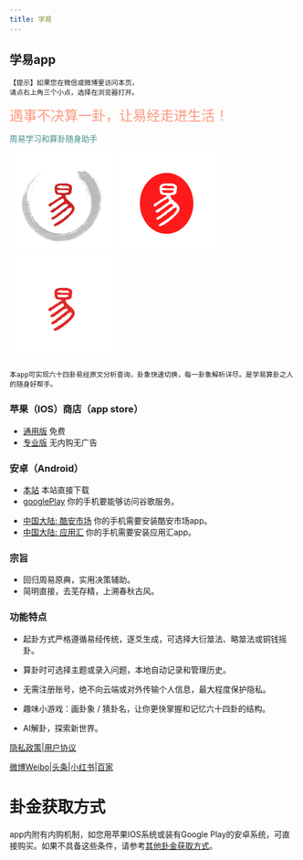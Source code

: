 ```yaml
---
title: 学易
---
```

## 学易app

```
【提示】如果您在微信或微博里访问本页，
请点右上角三个小点，选择在浏览器打开。
```
<font color="#FF9980" size=5>遇事不决算一卦，让易经走进生活！</font>

<font color="#468C8C">周易学习和算卦随身助手</font>

![avatar](/img/icon-60@3x.png) ![avatar](/img/180.png) ![avatar](/img/180-pro.png)

````
本app可实现六十四卦易经原文分析查询，卦象快速切换，每一卦象解析详尽。是学易算卦之人的随身好帮手。
````

### 苹果（IOS）商店（app store）
- [通用版](https://apps.apple.com/cn/app/学易/id1533516434) 免费
- [专业版](https://apps.apple.com/cn/app/学易专业版/id1536854357) 无内购无广告

### 安卓（Android）
- [本站](./release/app-arm64-v8a-release-3.6.8.apk) 本站直接下载
- [googlePlay](https://play.google.com/store/apps/details?id=me.suhe.yi) 你的手机要能够访问谷歌服务。
<!-- - [apkpure](https://apkpure.com/yi/me.suhe.yi) apkpure市场 -->
- [中国大陆: 酷安市场](https://www.coolapk.com/apk/168854) 你的手机需要安装酷安市场app。
- [中国大陆: 应用汇](http://www.appchina.com/app/me.suhe.yi) 你的手机需要安装应用汇app。
<!-- - [中国大陆: 腾讯应用宝](https://a.app.qq.com/o/simple.jsp?pkgname=me.suhe.yi) 你的手机需要先安装应用宝app。 -->

### 宗旨
- 回归周易原典，实用决策辅助。
- 简明直接，去芜存精，上溯春秋古风。

### 功能特点

- 起卦方式严格遵循易经传统，逐爻生成，可选择大衍筮法、略筮法或铜钱摇卦。

- 算卦时可选择主题或录入问题，本地自动记录和管理历史。

- 无需注册账号，绝不向云端或对外传输个人信息，最大程度保护隐私。

- 趣味小游戏：画卦象 / 猜卦名，让你更快掌握和记忆六十四卦的结构。

- AI解卦，探索新世界。

[隐私政策](yi-private-info.md)|[用户协议](yi-contract-info.md)

[微博Weibo](https://weibo.com/vivotown)|[头条](https://www.toutiao.com/c/user/token/MS4wLjABAAAAbmc2FGMa1bDTZB9Vn_2mM64CyUnkV1rMP3uVAsWdTHc)|[小红书](https://www.xiaohongshu.com/user/profile/61b54f21000000001000e120)|[百家](https://author.baidu.com/home?context=%7B%22app_id%22%3A1752789951191650%7D)
<!-- 
[Twitter](https://twitter.com/alansuhe1)|[Facebook](https://www.facebook.com/profile.php?id=100068784282736)|
[Instagram](https://www.instagram.com/alan.suhe)|[Tiktok](https://www.tiktok.com/@yiappalan) -->

# 卦金获取方式
app内附有内购机制，如您用苹果IOS系统或装有Google Play的安卓系统，可直接购买。如果不具备这些条件，请参考[其他卦金获取方式](yi-get-guajin-cn.md)。